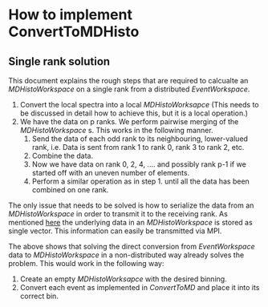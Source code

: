 # How to implement ConvertToMDHisto

## Single rank solution
This document explains the rough steps that are required to calcualte an
*MDHistoWorkspace* on a single rank from a distributed *EventWorkspace*.

1. Convert the local spectra into a local *MDHistoWorksapce* (This needs to be
  discussed in detail how to achieve this, but it is a local operation.)
2. We have the data on p ranks. We perform pairwise merging of the *MDHistoWorkspace* s.
   This works in the following manner.
   1. Send the data of each odd rank to its neighbouring, lower-valued rank, i.e.
      Data is sent from rank 1 to rank 0, rank 3 to rank 2, etc.
   2. Combine the data.
   3. Now we have data on rank 0, 2, 4, .... and possibly rank p-1 if we started
      off with an uneven number of elements.
   4. Perform a similar operation as in step 1. until all the data has been
      combined on one rank.

  The only issue that needs to be solved is how to serialize the data from an
  *MDHistoWorkspace* in order to transmit it to the receiving rank. As mentioned
  [here](../md_data_structures/md_histogram.md) the underlying data in an *MDHistoWorkspace*
  is stored as single vector. This information can easily be transmitted via
  MPI.

The above shows that solving the direct conversion from *EventWorkspace* data
to *MDHistoWorkspace* in a non-distributed way already solves the problem. This
would work in the following way:
1. Create an empty *MDHistoWorksapce* with the desired binning.
2. Convert each event as implemented in *ConvertToMD* and place it into its
   correct bin.
